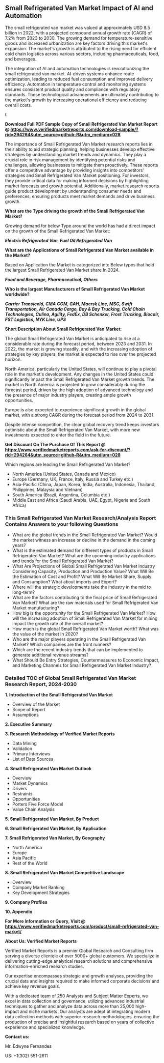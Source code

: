 <h2>Small Refrigerated Van Market Impact of AI and Automation</h2><p>The small refrigerated van market was valued at approximately USD 8.5 billion in 2022, with a projected compound annual growth rate (CAGR) of 7.2% from 2023 to 2030. The growing demand for temperature-sensitive goods and increased urbanization are key factors driving this market's expansion. The market's growth is attributed to the rising need for efficient cold chain logistics across various sectors, including pharmaceuticals, food, and beverages.</p><p>The integration of AI and automation technologies is revolutionizing the small refrigerated van market. AI-driven systems enhance route optimization, leading to reduced fuel consumption and improved delivery efficiency. Automation in temperature control and monitoring systems ensures consistent product quality and compliance with regulatory standards. These technological advancements are ultimately contributing to the market's growth by increasing operational efficiency and reducing overall costs.</p>t</p><p id="" class=""><strong>Download Full PDF Sample Copy of Small Refrigerated Van Market Report @ <a href="https://www.verifiedmarketreports.com/download-sample/?rid=294264&utm_source=github-R&utm_medium=028" target="_blank">https://www.verifiedmarketreports.com/download-sample/?rid=294264&utm_source=github-R&utm_medium=028</a></strong></p><p>The importance of&nbsp;Small Refrigerated Van Market research reports lies in their ability to aid strategic planning, helping businesses develop effective strategies by understanding market trends and dynamics. They play a crucial role in risk management by identifying potential risks and challenges, allowing businesses to mitigate them proactively. These reports offer a competitive advantage by providing insights into competitors' strategies and Small Refrigerated Van Market positioning. For investors, they provide critical data for making informed decisions by highlighting market forecasts and growth potential. Additionally, market research reports guide product development by understanding consumer needs and preferences, ensuring products meet market demands and drive business growth.</p><p><strong>What are the&nbsp;Type driving the growth of the Small Refrigerated Van Market?</strong></p><p id="" class="">Growing demand for below Type around the world has had a direct impact on the growth of the Small Refrigerated Van Market:</p><em><strong>Electric Refrigerated Van, Fuel Oil Refrigerated Van</strong></em></p><strong>What are the&nbsp;Applications&nbsp;of Small Refrigerated Van Market available in the Market?</strong></p><p id="" class="">Based on Application the Market is categorized into Below types that held the largest Small Refrigerated Van Market share In 2024.</p><em><strong>Food and Beverage, Pharmaceutical, Others</strong></em></p><strong>Who is the largest Manufacturers of Small Refrigerated Van Market worldwide?</strong></p><p><em><strong>Carrier Transicold, CMA CGM, GAH, Maersk Line, MSC, Swift Transportation, Air Canada Cargo, Bay & Bay Trucking, Cold Chain Technologies, Culina, Agility, FedEx, DB Schenker, Frost Trucking, Biocair, FST Logistics, NYK Line, UPS</strong></em></p><p id="" class=""><strong>Short Description About Small Refrigerated Van Market:</strong></p><p>The global Small Refrigerated Van Market is anticipated to rise at a considerable rate during the forecast period, between 2023 and 2031. In 2022, the market is growing steadily, and with the increasing adoption of strategies by key players, the market is expected to rise over the projected horizon.</p><p>North America, particularly the United States, will continue to play a pivotal role in the market's development. Any changes in the United States could significantly impact the Small Refrigerated Van Market growth trends. The market in North America is projected to grow considerably during the forecast period, driven by the high adoption of advanced technology and the presence of major industry players, creating ample growth opportunities.</p><p>Europe is also expected to experience significant growth in the global market, with a strong CAGR during the forecast period from 2024 to 2031.</p><p>Despite intense competition, the clear global recovery trend keeps investors optimistic about the Small Refrigerated Van Market, with more new investments expected to enter the field in the future.</p><p id="" class=""><strong>Get Discount On The Purchase Of This Report @ <a href="https://www.verifiedmarketreports.com/ask-for-discount/?rid=294264&utm_source=github-R&utm_medium=028" target="_blank">https://www.verifiedmarketreports.com/ask-for-discount/?rid=294264&utm_source=github-R&utm_medium=028</a></strong></p>Which regions are leading the Small Refrigerated Van Market?</p><ul><li>North America (United States, Canada and Mexico)</li><li>Europe (Germany, UK, France, Italy, Russia and Turkey etc.)</li><li>Asia-Pacific (China, Japan, Korea, India, Australia, Indonesia, Thailand, Philippines, Malaysia and Vietnam)</li><li>South America (Brazil, Argentina, Columbia etc.)</li><li>Middle East and Africa (Saudi Arabia, UAE, Egypt, Nigeria and South Africa)</li></ul><h3 id="" class="">This Small Refrigerated Van Market Research/Analysis Report Contains Answers to your following Questions</h3><ul><li>What are the global trends in the Small Refrigerated Van Market? Would the market witness an increase or decline in the demand in the coming years?</li><li>What is the estimated demand for different types of products in Small Refrigerated Van Market? What are the upcoming industry applications and trends for the Small Refrigerated Van Market?</li><li>What Are Projections of Global Small Refrigerated Van Market Industry Considering Capacity, Production and Production Value? What Will Be the Estimation of Cost and Profit? What Will Be Market Share, Supply and Consumption? What about imports and Export?</li><li>Where will the strategic developments take the industry in the mid to long-term?</li><li>What are the factors contributing to the final price of Small Refrigerated Van Market? What are the raw materials used for Small Refrigerated Van Market manufacturing?</li><li>How big is the opportunity for the Small Refrigerated Van Market? How will the increasing adoption of Small Refrigerated Van Market for mining impact the growth rate of the overall market?</li><li>How much is the global Small Refrigerated Van Market worth? What was the value of the market In 2020?</li><li>Who are the major players operating in the Small Refrigerated Van Market? Which companies are the front runners?</li><li>Which are the recent industry trends that can be implemented to generate additional revenue streams?</li><li>What Should Be Entry Strategies, Countermeasures to Economic Impact, and Marketing Channels for Small Refrigerated Van Market Industry?</li></ul><h3 id="" class="">Detailed TOC of Global Small Refrigerated Van Market Research Report, 2024-2030</h3><p id="" class=""><strong>1. Introduction of the Small Refrigerated Van Market</strong></p><ul><li>Overview of the Market</li><li>Scope of Report</li><li>Assumptions</li></ul><p id="" class=""><strong>2. Executive Summary</strong></p><p id="" class=""><strong>3. Research Methodology of Verified Market Reports</strong></p><ul><li>Data Mining</li><li>Validation</li><li>Primary Interviews</li><li>List of Data Sources</li></ul><p id="" class=""><strong>4. Small Refrigerated Van Market Outlook</strong></p><ul><li>Overview</li><li>Market Dynamics</li><li>Drivers</li><li>Restraints</li><li>Opportunities</li><li>Porters Five Force Model</li><li>Value Chain Analysis</li></ul><p id="" class=""><strong>5. Small Refrigerated Van Market, By Product</strong></p><p id="" class=""><strong>6. Small Refrigerated Van Market, By Application</strong></p><p id="" class=""><strong>7. Small Refrigerated Van Market, By Geography</strong></p><ul><li>North America</li><li>Europe</li><li>Asia Pacific</li><li>Rest of the World</li></ul><p id="" class=""><strong>8. Small Refrigerated Van Market Competitive Landscape</strong></p><ul><li>Overview</li><li>Company Market Ranking</li><li>Key Development Strategies</li></ul><p id="" class=""><strong>9. Company Profiles</strong></p><p id="" class=""><strong>10. Appendix</strong></p><p id="" class=""><strong>For More Information or Query, Visit @ <a href="https://www.verifiedmarketreports.com/product/small-refrigerated-van-market/" target="_blank">https://www.verifiedmarketreports.com/product/small-refrigerated-van-market/</a></strong></p><p id="" class=""><strong>About Us: Verified Market Reports</strong></p><p id="" class="">Verified Market Reports is a premier Global Research and Consulting firm serving a diverse clientele of over 5000+ global customers. We specialize in delivering cutting-edge analytical research solutions and comprehensive information-enriched research studies.</p><p id="" class="">Our expertise encompasses strategic and growth analyses, providing the crucial data and insights required to make informed corporate decisions and achieve key revenue goals.</p><p id="" class="">With a dedicated team of 250 Analysts and Subject Matter Experts, we excel in data collection and governance, utilizing advanced industrial techniques to gather and analyze data across more than 25,000 high-impact and niche markets. Our analysts are adept at integrating modern data collection methods with superior research methodologies, ensuring the production of precise and insightful research based on years of collective experience and specialized knowledge.</p><p id="" class=""><strong>Contact us:</strong></p><p id="" class="">Mr. Edwyne Fernandes</p><p id="" class="">US: +1(302) 551-2611</p>